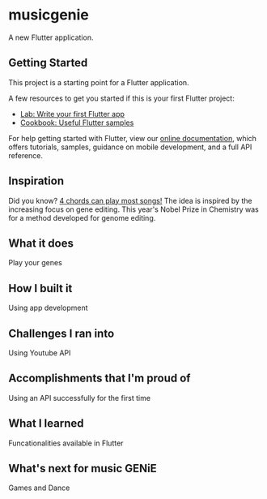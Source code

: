 # musicgenie

A new Flutter application.

## Getting Started

This project is a starting point for a Flutter application.

A few resources to get you started if this is your first Flutter project:

- [Lab: Write your first Flutter app](https://flutter.dev/docs/get-started/codelab)
- [Cookbook: Useful Flutter samples](https://flutter.dev/docs/cookbook)

For help getting started with Flutter, view our
[online documentation](https://flutter.dev/docs), which offers tutorials,
samples, guidance on mobile development, and a full API reference.

## Inspiration
Did you know? [4 chords can play most songs!](https://www.musical-u.com/learn/four-chords-and-the-truth/)
The idea is inspired by the increasing focus on gene editing. 
This year's Nobel Prize in Chemistry was for a method developed for genome editing. 

## What it does
Play your genes

## How I built it
Using app development

## Challenges I ran into
Using Youtube API

## Accomplishments that I'm proud of
Using an API successfully for the first time

## What I learned
Funcationalities available in Flutter

## What's next for music GENiE
Games and Dance

